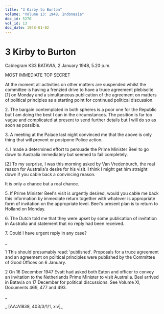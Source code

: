 ```yaml
---
title: "3 Kirby to Burton"
volume: "Volume 13: 1948, Indonesia"
doc_id: 5270
vol_id: 13
doc_date: 1948-01-02
---
```


# 3 Kirby to Burton

Cablegram K33 BATAVIA, 2 January 1948, 5.20 p.m.

MOST IMMEDIATE TOP SECRET

At the moment all activities on other matters are suspended whilst the committee is having a frenzied drive to have a truce agreement plebiscite [1] on Monday and a simultaneous publication of the agreement on matters of political principles as a starting point for continued political discussion.

2\. The bargain contemplated in both spheres is a poor one for the Republic but I am doing the best I can in the circumstances. The position is far too vague and complicated at present to send further details but I will do so as soon as possible.

3\. A meeting at the Palace last night convinced me that the above is only thing that will prevent or postpone Police action.

4\. I made a determined effort to persuade the Prime Minister Beel to go down to Australia immediately but seemed to fail completely.

[2] To my surprise, I was this morning asked by Van Vredenburch, the real reason for Australia's desire for his visit. I think I might get him straight down if you cable back a convincing reason.

It is only a chance but a real chance.

5\. If Prime Minister Beel's visit is urgently desired, would you cable me back this information by immediate return together with whatever is appropriate form of invitation on the appropriate level. Beel's present plan is to return to Holland on Monday.

6\. The Dutch told me that they were upset by some publication of invitation in Australia and statement that no reply had been received.

7\. Could I have urgent reply in any case?

_

1 This should presumably read: 'published'. Proposals for a truce agreement and an agreement on political principles were published by the Committee of Good Offices on 6 January.

2 On 16 December 1947 Evatt had asked both Eaton and officer to convey an invitation to the Netherlands Prime Minister to visit Australia. Beel arrived in Batavia on 17 December for political discussions. See Volume XI, Documents 469, 477 and 493.

_

_ [AA:A1838, 403/3/1/1, xiv]_
